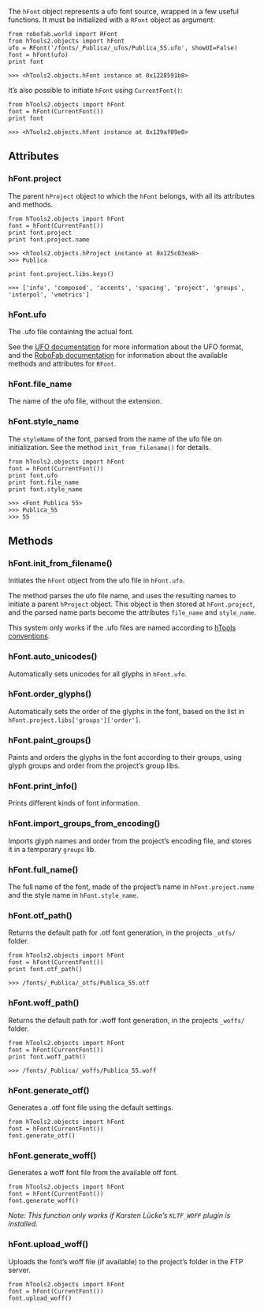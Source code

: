 The `hFont` object represents a ufo font source, wrapped in a few useful functions. It must be initialized with a `RFont` object as argument:

    from robofab.world import RFont
    from hTools2.objects import hFont
    ufo = RFont('/fonts/_Publica/_ufos/Publica_55.ufo', showUI=False) 
    font = hFont(ufo)
    print font

    >>> <hTools2.objects.hFont instance at 0x1228591b8>

It’s also possible to initiate `hFont` using `CurrentFont()`:
   
    from hTools2.objects import hFont
    font = hFont(CurrentFont())
    print font

    >>> <hTools2.objects.hFont instance at 0x129af09e0>


## Attributes

### hFont.project

The parent `hProject` object to which the `hFont` belongs, with all its attributes and methods.

    from hTools2.objects import hFont
    font = hFont(CurrentFont())
    print font.project
    print font.project.name

    >>> <hTools2.objects.hProject instance at 0x125c03ea8>
    >>> Publica

    print font.project.libs.keys()

    >>> ['info', 'composed', 'accents', 'spacing', 'project', 'groups', 'interpol', 'vmetrics']

### hFont.ufo

The .ufo file containing the actual font.

See the [UFO documentation](http://unifiedfontobject.org/) for more information about the UFO format, and the [RoboFab documentation](http://robofab.com/objects/font.html) for information about the available methods and attributes for `RFont`.

### hFont.file_name

The name of the ufo file, without the extension.

### hFont.style_name

The `styleName` of the font, parsed from the name of the ufo file on initialization. See the method `init_from_filename()` for details.

    from hTools2.objects import hFont
    font = hFont(CurrentFont())
    print font.ufo
    print font.file_name
    print font.style_name

    >>> <Font Publica 55>
    >>> Publica_55
    >>> 55


## Methods

### hFont.init_from_filename()

Initiates the `hFont` object from the ufo file in `hFont.ufo`.

The method parses the ufo file name, and uses the resulting names to initiate a parent `hProject` object. This object is then stored at `hFont.project`, and the parsed name parts become the attributes `file_name` and `style_name`.

This system only works if the .ufo files are named according to [hTools conventions](http://hipertipo.com/content/htools2/about/conventions/).

### hFont.auto_unicodes()

Automatically sets unicodes for all glyphs in `hFont.ufo`.

### hFont.order_glyphs()

Automatically sets the order of the glyphs in the font, based on the list in `hFont.project.libs['groups']['order']`.

### hFont.paint_groups()

Paints and orders the glyphs in the font according to their groups, using glyph groups and order from the project’s group libs.

### hFont.print_info()

Prints different kinds of font information.

### hFont.import_groups_from_encoding()

Imports glyph names and order from the project’s encoding file, and stores it in a temporary `groups` lib.

### hFont.full_name()

The full name of the font, made of the project’s name in `hFont.project.name` and the style name in `hFont.style_name`.

### hFont.otf_path()

Returns the default path for .otf font generation, in the projects `_otfs/` folder.

    from hTools2.objects import hFont
    font = hFont(CurrentFont())
    print font.otf_path()

    >>> /fonts/_Publica/_otfs/Publica_55.otf

### hFont.woff_path()

Returns the default path for .woff font generation, in the projects `_woffs/` folder.

    from hTools2.objects import hFont
    font = hFont(CurrentFont())
    print font.woff_path()

    >>> /fonts/_Publica/_woffs/Publica_55.woff

### hFont.generate_otf()

Generates a .otf font file using the default settings.

    from hTools2.objects import hFont
    font = hFont(CurrentFont())
    font.generate_otf()

### hFont.generate_woff()

Generates a woff font file from the available otf font.

    from hTools2.objects import hFont
    font = hFont(CurrentFont())
    font.generate_woff()

*Note: This function only works if Karsten Lücke’s `KLTF_WOFF` plugin is installed.*

### hFont.upload_woff()

Uploads the font’s woff file (if available) to the project’s folder in the FTP server.

    from hTools2.objects import hFont
    font = hFont(CurrentFont())
    font.upload_woff()

